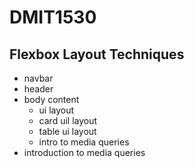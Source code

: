 # DMIT1530
## Flexbox Layout Techniques

- navbar
- header
- body content
    - ui layout
    - card  uil layout
    - table ui layout
    - intro to media queries
- introduction to media queries
